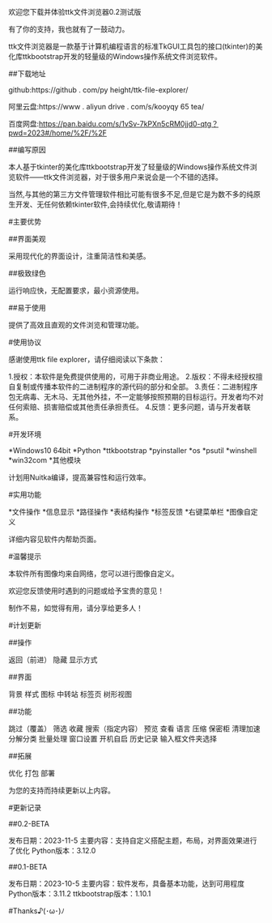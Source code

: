欢迎您下载并体验ttk文件浏览器0.2测试版

有了你的支持，我也就有了一鼓动力。

ttk文件浏览器是一款基于计算机编程语言的标准TkGUI工具包的接口(tkinter)的美化库ttkbootstrap开发的轻量级的Windows操作系统文件浏览软件。

##下载地址

github:https://github . com/py height/ttk-file-explorer/

阿里云盘:https://www . aliyun drive . com/s/kooyqy 65 tea/

百度网盘:https://pan.baidu.com/s/1vSv-7kPXn5cRM0jjd0-qtg？pwd=2023#/home/%2F/%2F


##编写原因

本人基于tkinter的美化库ttkbootstrap开发了轻量级的Windows操作系统文件浏览软件——ttk文件浏览器，对于很多用户来说会是一个不错的选择。

当然,与其他的第三方文件管理软件相比可能有很多不足,但是它是为数不多的纯原生开发、无任何依赖tkinter软件,会持续优化,敬请期待！


#主要优势

##界面美观

采用现代化的界面设计，注重简洁性和美感。

##极致绿色

运行响应快，无配置要求，最小资源使用。

##易于使用

提供了高效且直观的文件浏览和管理功能。


#使用协议

感谢使用ttk file explorer，请仔细阅读以下条款：

1.授权：本软件是免费提供使用的，可用于非商业用途。
2.版权：不得未经授权擅自复制或传播本软件的二进制程序的源代码的部分和全部。
3.责任：二进制程序包无病毒、无木马、无其他外挂，不一定能够按照预期的目标运行。开发者均不对任何索赔、损害赔偿或其他责任承担责任。
4.反馈：更多问题，请与开发者联系。


#开发环境

*Windows10 64bit
*Python
*ttkbootstrap
*pyinstaller
*os
*psutil
*winshell
*win32com
*其他模块

计划用Nuitka编译，提高兼容性和运行效率。


#实用功能

*文件操作
*信息显示
*路径操作
*表结构操作
*标签反馈
*右键菜单栏
*图像自定义

详细内容见软件内帮助页面。


#温馨提示

本软件所有图像均来自网络，您可以进行图像自定义。

欢迎您反馈使用时遇到的问题或给予宝贵的意见！

制作不易，如觉得有用，请分享给更多人！


#计划更新

##操作

返回（前进）
隐藏
显示方式

##界面

背景
样式
图标
中转站
标签页
树形视图

##功能

跳过（覆盖）
筛选
收藏
搜索（指定内容）
预览
查看
语言
压缩
保密柜
清理加速
分解分类
批量处理
窗口设置
开机自启
历史记录
输入框文件夹选择

##拓展

优化
打包
部署

为您的支持而持续更新以上内容。


#更新记录

##0.2-BETA

发布日期：2023-11-5
主要内容：支持自定义搭配主题，布局，对界面效果进行了优化
Python版本：3.12.0

##0.1-BETA

发布日期：2023-10-5
主要内容：软件发布，具备基本功能，达到可用程度
Python版本：3.11.2
ttkbootstrap版本：1.10.1


#Thanks♪(･ω･)ﾉ
